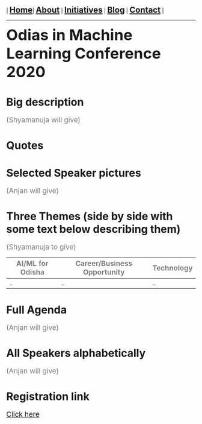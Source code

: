 | **<span style="font-size: 16pt;">[Home](index)</span>**| **<span style="font-size: 16pt;">[About](about)</span>** | **<span style="font-size: 16pt;">[Initiatives](initiatives)</span>** | **<span style="font-size: 16pt;">[Blog](blogs)</span>** | **<span style="font-size: 16pt;">[Contact](contact)</span>** |



---

**<span style="font-size: 30pt;">Odias in Machine Learning Conference 2020</span>**

# Big description 
<span style="color:gray"><span style="font-size: 14pt;">(Shyamanuja will give)</span></span>

# Quotes
 
# Selected Speaker pictures
<span style="color:gray"><span style="font-size: 14pt;">(Anjan will give)</span></span>

# Three Themes (side by side with some text below describing them) 
<span style="color:gray"><span style="font-size: 14pt;">(Shyamanuja to give)</span></span>

| <span style="color:gray"><span style="font-size: 14pt;">AI/ML for Odisha</span></span> | <span style="color:gray"><span style="font-size: 14pt;">Career/Business Opportunity</span></span> | <span style="color:gray"><span style="font-size: 14pt;">Technology</span></span> |
| -------- | -------- | -------- |
| ..       | ..       | ..       |
 				 		

# Full Agenda 
<span style="color:gray"><span style="font-size: 14pt;">(Anjan will give)</span></span>

# All Speakers alphabetically 
<span style="color:gray"><span style="font-size: 14pt;">(Anjan will give)</span></span>

# Registration link
<span style="color:gray"><span style="font-size: 14pt;">[Click here](https://forms.gle/yH2NmDTaxB9Fjekn9)</span></span>
